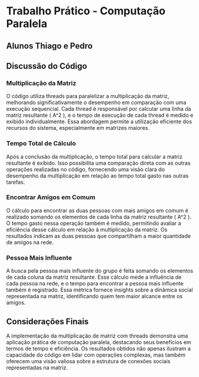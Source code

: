 # Trabalho Prático - Computação Paralela

## Alunos Thiago e Pedro

## Discussão do Código

### Multiplicação da Matriz
O código utiliza threads para paralelizar a multiplicação da matriz, melhorando significativamente o desempenho em comparação com uma execução sequencial. Cada thread é responsável por calcular uma linha da matriz resultante \( A^2 \), e o tempo de execução de cada thread é medido e exibido individualmente. Essa abordagem permite a utilização eficiente dos recursos do sistema, especialmente em matrizes maiores.

### Tempo Total de Cálculo
Após a conclusão da multiplicação, o tempo total para calcular a matriz resultante é exibido. Isso possibilita uma comparação direta com as outras operações realizadas no código, fornecendo uma visão clara do desempenho da multiplicação em relação ao tempo total gasto nas outras tarefas.

### Encontrar Amigos em Comum
O cálculo para encontrar as duas pessoas com mais amigos em comum é realizado somando os elementos de cada linha da matriz resultante \( A^2 \). O tempo gasto nessa operação também é medido, permitindo avaliar a eficiência desse cálculo em relação à multiplicação da matriz. Os resultados indicam as duas pessoas que compartilham a maior quantidade de amigos na rede.

### Pessoa Mais Influente
A busca pela pessoa mais influente do grupo é feita somando os elementos de cada coluna da matriz resultante. Esse cálculo mede a influência de cada pessoa na rede, e o tempo para encontrar a pessoa mais influente também é registrado. Essa métrica fornece insights sobre a dinâmica social representada na matriz, identificando quem tem maior alcance entre os amigos.

## Considerações Finais
A implementação da multiplicação de matriz com threads demonstra uma aplicação prática de computação paralela, destacando seus benefícios em termos de tempo e eficiência. Os resultados obtidos não apenas ilustram a capacidade do código em lidar com operações complexas, mas também oferecem uma visão valiosa sobre a estrutura de conexões sociais representadas na matriz.
